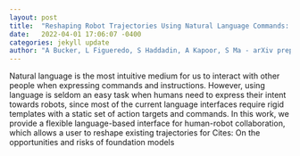 ```yaml
---
layout: post
title:  "Reshaping Robot Trajectories Using Natural Language Commands: A Study of Multi-Modal Data Alignment Using Transformers"
date:   2022-04-01 17:06:07 -0400
categories: jekyll update
author: "A Bucker, L Figueredo, S Haddadin, A Kapoor, S Ma - arXiv preprint arXiv , 2022"
---
```

Natural language is the most intuitive medium for us to interact with other people when expressing commands and instructions. However, using language is seldom an easy task when humans need to express their intent towards robots, since most of the current language interfaces require rigid templates with a static set of action targets and commands. In this work, we provide a flexible language-based interface for human-robot collaboration, which allows a user to reshape existing trajectories for Cites: On the opportunities and risks of foundation models